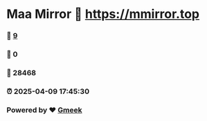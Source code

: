 # Maa Mirror :link: https://mmirror.top 
### :page_facing_up: [9](https://mmirror.top/tag.html) 
### :speech_balloon: 0 
### :hibiscus: 28468 
### :alarm_clock: 2025-04-09 17:45:30 
### Powered by :heart: [Gmeek](https://github.com/Meekdai/Gmeek)
